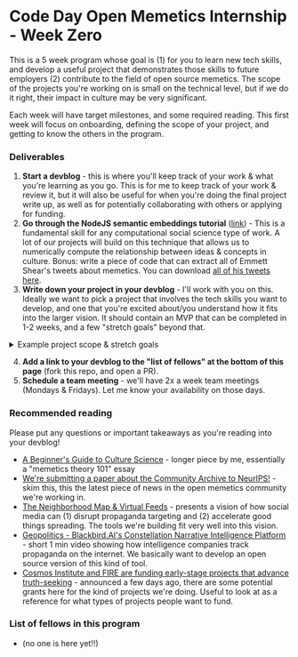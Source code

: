 # Code Day Open Memetics Internship - Week Zero

This is a 5 week program whose goal is (1) for you to learn new tech skills, and develop a useful project that demonstrates those skills to future employers (2) contribute to the field of open source memetics. The scope of the projects you're working on is small on the technical level, but if we do it right, their impact in culture may be very significant.

Each week will have target milestones, and some required reading. This first week will focus on onboarding, defining the scope of your project, and getting to know the others in the program. 

### Deliverables

1. **Start a devblog** - this is where you'll keep track of your work & what you're learning as you go. This is for me to keep track of your work & review it, but it will also be useful for when you're doing the final project write up, as well as for potentially collaborating with others or applying for funding. 
2. **Go through the NodeJS semantic embeddings tutorial** ([link](https://dev.to/omar4ur/open-source-semantic-embedding-search-clustering-in-nodejs-23om)) - This is a fundamental skill for any computational social science type of work. A lot of our projects will build on this technique that allows us to numerically compute the relationship between ideas & concepts in culture. Bonus: write a piece of code that can extract all of Emmett Shear's tweets about memetics. You can download [all of his tweets here](https://www.community-archive.org/user/905201).
3. **Write down your project in your devblog** - I'll work with you on this. Ideally we want to pick a project that involves the tech skills you want to develop, and one that you're excited about/you understand how it fits into the larger vision. It should contain an MVP that can be completed in 1-2 weeks, and a few "stretch goals" beyond that.

<details><summary>Example project scope & stretch goals</summary>
  
One project is to take [this visualization](https://x.com/DefenderOfBasic/status/1908957396371997182) of tweets in concept space, and recreate it using data from Bluesky. The MVP can be completed in one week because it can be done by forking the [Treeverse app](https://github.com/paulgb/treeverse) which shows you how to take bluesky posts and visualize them as a tree, then passing those to the [Nomic atlas](https://atlas.nomic.ai/) API to create that concept space visualization. **One stretch goal** is to make the map update live, instead of doing it on a static snapshot. **Another stretch goal** is to make it so any user can run this on their own feed (which gives the tool the chance to go viral, as people each generate these maps to compare their "cultural bubble" and see their own impact on how ideas spread in their network). 

**The way this fits into the larger vision** is that it creates an accessible web app that allows anyone to analyze the spread of ideas in their network. Writing about it, using real examples from social media will spread awareness about the tech, especially since it's open source, it can inspire others to recreate it for other social networks (like Instagram, TikTok, or YouTube). 

</details>

4. **Add a link to your devblog to the "list of fellows" at the bottom of this page** (fork this repo, and open a PR).
5. **Schedule a team meeting** - we'll have 2x a week team meetings (Mondays & Fridays). Let me know your availability on those days.  

### Recommended reading

Please put any questions or important takeaways as you're reading into your devblog!

- [A Beginner's Guide to Culture Science](https://defenderofthebasic.substack.com/p/a-beginners-guide-to-culture-science) - longer piece by me, essentially a "memetics theory 101" essay
- [We're submitting a paper about the Community Archive to NeurIPS!](https://communityarchive.substack.com/cp/163294733) - skim this, this the latest piece of news in the open memetics community we're working in.
- [The Neighborhood Map & Virtual Feeds](https://alexpacheco.substack.com/p/filtering-the-information-network) - presents a vision of how social media can (1) disrupt propaganda targeting and (2) accelerate good things spreading. The tools we're building fit very well into this vision. 
- [Geopolitics - Blackbird.AI's Constellation Narrative Intelligence Platform](https://www.youtube.com/watch?v=8Wixy4aIY9Q) - short 1 min video showing how intelligence companies track propaganda on the internet. We basically want to develop an open source version of this kind of tool. 
- [Cosmos Institute and FIRE are funding early-stage projects that advance truth-seeking](https://cosmosgrants.org/truth) - announced a few days ago, there are some potential grants here for the kind of projects we're doing. Useful to look at as a reference for what types of projects people want to fund.

### List of fellows in this program

- (no one is here yet!!)
